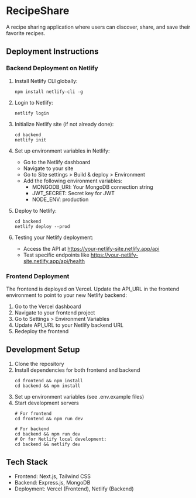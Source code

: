 # RecipeShare

A recipe sharing application where users can discover, share, and save their favorite recipes.

## Deployment Instructions

### Backend Deployment on Netlify

1. Install Netlify CLI globally:
   ```
   npm install netlify-cli -g
   ```

2. Login to Netlify:
   ```
   netlify login
   ```

3. Initialize Netlify site (if not already done):
   ```
   cd backend
   netlify init
   ```

4. Set up environment variables in Netlify:
   - Go to the Netlify dashboard
   - Navigate to your site
   - Go to Site settings > Build & deploy > Environment
   - Add the following environment variables:
     - MONGODB_URI: Your MongoDB connection string
     - JWT_SECRET: Secret key for JWT
     - NODE_ENV: production

5. Deploy to Netlify:
   ```
   cd backend
   netlify deploy --prod
   ```

6. Testing your Netlify deployment:
   - Access the API at https://your-netlify-site.netlify.app/api
   - Test specific endpoints like https://your-netlify-site.netlify.app/api/health

### Frontend Deployment

The frontend is deployed on Vercel. Update the API_URL in the frontend environment to point to your new Netlify backend:

1. Go to the Vercel dashboard
2. Navigate to your frontend project
3. Go to Settings > Environment Variables
4. Update API_URL to your Netlify backend URL
5. Redeploy the frontend

## Development Setup

1. Clone the repository
2. Install dependencies for both frontend and backend
   ```
   cd frontend && npm install
   cd backend && npm install
   ```
3. Set up environment variables (see .env.example files)
4. Start development servers
   ```
   # For frontend
   cd frontend && npm run dev
   
   # For backend
   cd backend && npm run dev
   # Or for Netlify local development:
   cd backend && netlify dev
   ```

## Tech Stack

- Frontend: Next.js, Tailwind CSS
- Backend: Express.js, MongoDB
- Deployment: Vercel (Frontend), Netlify (Backend)
